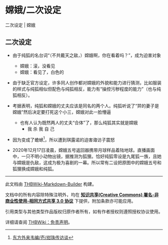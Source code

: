 # 嫦娥/二次设定

<!-- source html: G:\repos\THBWiki-Markdown-Builder\THBWikiMarkdown\Temp\main\3\35\ns0%3A%E5%AB%A6%E5%A8%A5%2F%E4%BA%8C%E6%AC%A1%E8%AE%BE%E5%AE%9A.html -->

二次设定 | 嫦娥

## 二次设定
- 由于纯狐的名台词“（不共戴天之敌，）嫦娥啊，你在看着吗？”，成为迫害对象
  - 嫦娥：滚，没看见
  - 嫦娥：看见了，白色的

- 由于缺乏官方设定，许多同人创作都对嫦娥的外貌和能力进行猜测，比如服装的样式与纯狐相似但配色与纯狐相反，能力有“操控污秽程度的能力”（也与纯狐相反）。
- 考据表明，纯狐和嫦娥的丈夫应该是同名的两个人。纯狐听说了“羿的妻子是嫦娥”然后决定要打死这个小三，嫦娥对此一脸懵逼
  - 也有人认为既然两人的丈夫“合体”了，那么纯狐其实就是嫦娥
    - 我 杀 我 自 己


- 因为变成了蟾蜍[^cite_note-1]，所以遭到琪露诺的迫害诹访子震怒
- 2020年12月17日凌晨，嫦娥五号返回器携带月球样品着陆地球。直播画面中，一只不明小动物出镜，据推测为狐狸。恰好纯狐零设是九尾狐一族，且她与嫦娥是仇敌，这成为极为喜剧的一幕。所以常有二设把原图中的嫦娥五号和狐狸换成嫦娥和纯狐。

[^cite_note-1]: [东方外来韦编/壱/绀珠传访谈](./东方外来韦编-壱-绀珠传访谈.md)





---

此文档由 [THBWiki-Markdown-Builder](https://github.com/Delsin-Yu/THBWiki-Markdown-Builder) 构建。

文档中的所有内容除特殊注明外，均在 [**知识共享(Creative Commons) 署名-非商业性使用-相同方式共享 3.0 协议**](https://creativecommons.org/licenses/by-sa/3.0/deed.zh-hans) 下提供，附加条款亦可能应用。

引用类型与其他类型作品版权归原作者所有，如有作者授权则遵照授权协议使用。

详细请查阅 [THBWiki：免责声明](https://thbwiki.cc/THBWiki:%E5%85%8D%E8%B4%A3%E5%A3%B0%E6%98%8E)。

